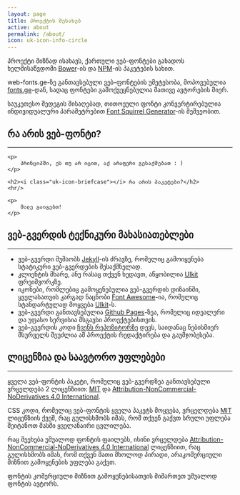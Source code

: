 ```yaml
---
layout: page
title: პროექტის შესახებ
active: about
permalink: /about/
icon: uk-icon-info-circle
---
```


<p>
    პროექტი მიზნად ისახავს, ქართული ვებ-ფონტები გახადოს ხელმისაწვდომი <a class="uk-link uk-link-primary" href="http://bower.io/" target="_blank" rel="nofollow">Bower</a>-ის და <a class="uk-link uk-link-primary" href="https://www.npmjs.com/" target="_blank" rel="nofollow">NPM</a>-ის პაკეტების სახით.
</p>

<p>
    web-fonts.ge-ზე განთავსებული ვებ-ფონტების უმეტესობა, მოპოვებულია <a class="uk-link uk-link-primary" href="http://fonts.ge/" target="_blank" rel="nofollow">fonts.ge</a>-დან, სადაც ფონტები გამოქვეყნებულია მათივე ავტორების მიერ.
</p>

<p>
    საუკეთესო შედეგის მისაღებად, თითოეული ფონტი კონვერტირებულია ინდივიდუალური პარამეტრებით <a class="uk-link uk-link-primary"  href="http://www.fontsquirrel.com/tools/webfont-generator" target="_blank" rel="nofollow">Font Squirrel Generator</a>-ის მეშვეობით.
</p>

<div class="uk-hidden">
    <h2><i class="uk-icon-font"></i> რა არის ვებ-ფონტი?</h2>
    <hr/>

    <p>
        პრინციპში, ეს თუ არ იცით, აქ არაფერი გესაქმებათ : )
    </p>

    <h2><i class="uk-icon-briefcase"></i> რა არის პაკეტები?</h2>
    <hr/>

    <p>
        მალე გაიგებთ!
    </p>
</div>

<h2><i class="uk-icon-cogs"></i> ვებ-გვერდის ტექნიკური მახასიათებლები</h2>
<hr/>


<ul>
    <li>ვებ-გვერდი მუშაობს <a class="uk-link uk-link-primary" href="https://jekyllrb.com/" target="_blank" rel="nofollow">Jekyll</a>-ის ძრავზე, რომელიც გამოიყენება სტატიკური ვებ-გვერდების შესაქმნელად.</li>
    <li>კლიენტის მხარე, ანუ რასაც თქვენ ხედავთ, აწყობილია <a class="uk-link uk-link-primary" href="http://getuikit.com/" target="_blank" rel="nofollow">UIkit</a> ფრეიმვორკზე.</li>
    <li>იკონები, რომლებიც გამოყენებულია ვებ-გვერდის დიზაინში, ყველასათვის კარგად ნაცნობი <a class="uk-link uk-link-primary" href="http://fontawesome.io/" target="_blank" rel="nofollow">Font Awesome</a>-ია, რომელიც სტანდარტულად მოყვება
        <a class="uk-link uk-link-primary" href="http://getuikit.com/docs/icon.html" target="_blank" rel="nofollow">UIkit</a>-ს.</li>
    <li>ვებ-გვერდი განთავსებულია <a class="uk-link uk-link-primary" href="https://pages.github.com/" target="_blank" rel="nofollow">Github Pages</a>-ზეა, რომელიც იდეალური და უფასო სერვისია მსგავსი პროექტებისთვის.</li>
    <li>ვებ-გვერდის კოდი <a class="uk-link uk-link-primary" href="https://github.com/web-fonts/web-fonts.github.io" target="_blank" rel="nofollow">ჩვენს რეპოზიტორზე</a> დევს, საიდანაც ნებისმიერ მსურველს შეუძლია ამ პროექტის რედაქტირება და გაუმჯობესება.</li>
</ul>

<h2><i class="uk-icon-copyright"></i> ლიცენზია და საავტორო უფლებები</h2>

<hr/>

<p>
    ყველა ვებ-ფონტის პაკეტი, რომელიც ვებ-გვერდზეა განთავსებული ვრცელდება 2 ლიცენზიით: <a class="uk-link uk-link-primary" href="https://opensource.org/licenses/MIT" target="_blank" rel="nofollow">MIT</a> და <a class="uk-link uk-link-primary" href="http://creativecommons.org/licenses/by-nc-nd/4.0/" target="_blank" rel="nofollow">Attribution-NonCommercial-NoDerivatives 4.0 International</a>.
</p>

<p>
    CSS კოდი, რომელიც ვებ-ფონტის ყველა პაკეტს მოყვება, ვრცელდება <a class="uk-link uk-link-primary" href="https://opensource.org/licenses/MIT" target="_blank" rel="nofollow">MIT</a> ლიცენზიის ქვეშ, რაც გულისხმობს იმას, რომ თქვენ გაქვთ სრული უფლება შეიტანოთ მასში ყველანაირი ცვლილება.
</p>

<p>
    რაც შეეხება უშუალოდ ფონტის ფაილებს, ისინი ვრცელდება <a class="uk-link uk-link-primary" href="http://creativecommons.org/licenses/by-nc-nd/4.0/" target="_blank" rel="nofollow">Attribution-NonCommercial-NoDerivatives 4.0 International</a> ლიცენზიით, რაც გულისხმობს იმას, რომ თქვენ მათი მხოლოდ პირადი, არაკომერციული მიზნით გამოყენების უფლება გაქვთ.
</p>
<p>
    ფონტის კომერციული მიზნით გამოყენებისათვის მიმართეთ უშუალოდ ფონტის ავტორს.
</p>